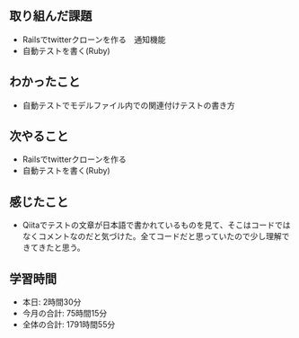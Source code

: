 ## 取り組んだ課題
- Railsでtwitterクローンを作る　通知機能
- 自動テストを書く(Ruby)
## わかったこと
- 自動テストでモデルファイル内での関連付けテストの書き方
## 次やること
- Railsでtwitterクローンを作る
- 自動テストを書く(Ruby)
## 感じたこと
- Qiitaでテストの文章が日本語で書かれているものを見て、そこはコードではなくコメントなのだと気づけた。全てコードだと思っていたので少し理解できてきたと思う。
## 学習時間
- 本日: 2時間30分
- 今月の合計: 75時間15分
- 全体の合計: 1791時間55分
